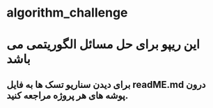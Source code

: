 # algorithm_challenge
# این ریپو برای حل مسائل الگوریتمی می باشد
## برای دیدن سناریو تسک ها به فایل readME.md درون پوشه های هر پروژه مراجعه کنید.
